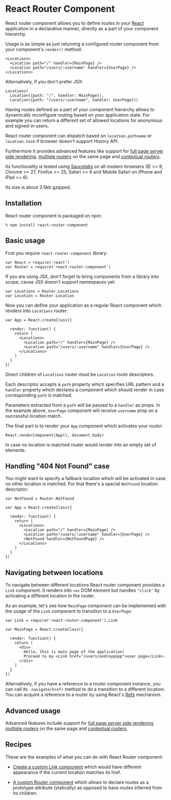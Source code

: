 # React Router Component

React router component allows you to define routes in your [React][] application
in a declarative manner, directly as a part of your component hierarchy.

Usage is as simple as just returning a configured router component from your
component's `render()` method:

    <Locations>
      <Location path="/" handler={MainPage} />
      <Location path="/users/:username" handler={UserPage} />
    </Locations>

Alternatively, if you don't prefer JSX:

    Locations(
      Location({path: "/", handler: MainPage}),
      Location({path: "/users/:username", handler: UserPage}))

Having routes defined as a part of your component hierarchy allows to
dynamically reconfigure routing based on your application state. For example you
can return a different set of allowed locations for anonymous and signed-in
users.

React router component can dispatch based on `location.pathname` or
`location.hash` if browser doesn't support History API.

Furthermore it provides advanced features like support for [full page server
side rendering][server-side], [multiple routers][multiple] on the same page and
[contextual routers][contextual].

Its functionality is tested using [Saucelabs][] on all modern browsers (IE >= 9,
Chrome >= 27, Firefox >= 25, Safari >= 6 and Mobile Safari on iPhone and iPad >=
6).

Its size is about 3.5kb gzipped.

## Installation

React router component is packaged on npm:

    % npm install react-router-component

## Basic usage

First you require `react-router-component` library:

    var React = require('react')
    var Router = require('react-router-component')

If you are using JSX, don't forget to bring components from a library into
scope, cause JSX doesn't support namespaces yet:

    var Locations = Router.Locations
    var Location = Router.Location

Now you can define your application as a regular React component which renders
into `Locations` router:

    var App = React.createClass({

      render: function() {
        return (
          <Locations>
            <Location path="/" handler={MainPage} />
            <Location path="/users/:username" handler={UserPage} />
          </Locations>
        )
      }
    })

Direct children of `Locations` router must be `Location` route descriptors.

Each descriptor accepts a `path` property which specifies URL pattern and a
`handler` property which declares a component which should render in case
corresponding `path` is matched.

Parameters extracted from a `path` will be passed to a `handler` as props. In
the example above, `UserPage` component will receive `username` prop on a
successful location match.

The final part is to render your `App` component which activates your router:

    React.renderComponent(App(), document.body)

In case no location is matched router would render into an empty set of
elements.

## Handling "404 Not Found" case

You might want to specify a fallback location which will be activated in case no
other location is matched. For that there's a special `NotFound` location
descriptor:

    var NotFound = Router.NotFound

    var App = React.createClass({

      render: function() {
        return (
          <Locations>
            <Location path="/" handler={MainPage} />
            <Location path="/users/:username" handler={UserPage} />
            <NotFound handler={NotFoundPage} />
          </Locations>
        )
      }
    })

## Navigating between locations

To navigate between different locations React router component provides a `Link`
component. It renders into `<a>` DOM element but handles `"click"` by activating
a different location in the router.

As an example, let's see how `MainPage` component can be implemented with the
usage of the `Link` component to transition to a `UserPage`:

    var Link = require('react-router-component').Link

    var MainPage = React.createClass({

      render: function() {
        return (
          <div>
            Hello, this is main page of the application!
            Proceed to my <Link href="/users/andreypopp">user page</Link>.
          </div>
        )
      }
    })

Alternatively, if you have a reference to a router component instance, you can
call its `.navigate(href)` method to do a transition to a different location.
You can acquire a reference to a router by using React's [Refs][React-Refs]
mechanism.

## Advanced usage

Advanced features include support for [full page server
side rendering][server-side], [multiple routers][multiple] on the same page and
[contextual routers][contextual].

## Recipes

These are the examples of what you can do with React Router component:

  * [Create a custom Link component][rec-custom-link] which would have different appearance if the
    current location matches its href.

  * [A custom Router component][rec-custom-router] which allows to declare
    routes as a prototype attribute (statically) as opposed to have routes
    inferred from its children.

[rec-custom-link]: recipes/custom-link
[rec-custom-router]: recipes/custom-router

[hash-routing]: hash-routing
[server-side]: server-side
[multiple]: multiple
[contextual]: contextual

[React]: http://facebook.github.io/react/
[React-Refs]: http://facebook.github.io/react/docs/more-about-refs.html
[React-Shims]: http://facebook.github.io/react/docs/working-with-the-browser.html#polyfills-needed-to-support-older-browsers
[Saucelabs]: saucelabs.com
